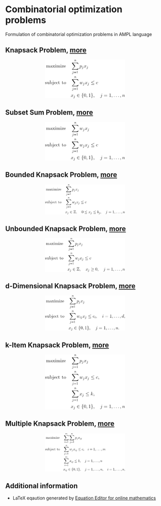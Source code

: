 # Combinatorial optimization problems


Formulation of combinatorial optimization problems in AMPL language


## Knapsack Problem, [more](./01-knapsack-problem/README.md)
<p align="center">
<img src="./01-knapsack-problem/problem.png" alt="Knapsack Problem" width="50%">
</p>


## Subset Sum Problem, [more](./02-subset-sum-problem/README.md)
<p align="center">
<img src="./02-subset-sum-problem/problem.png" alt="Subset Sum Problem" width="50%">
</p>


## Bounded Knapsack Problem, [more](./03-bounded-knapsack-problem/README.md)
<p align="center">
<img src="./03-bounded-knapsack-problem/problem.png" alt="Bounded Knapsack Problem" width="50%">
</p>


## Unbounded Knapsack Problem, [more](./04-unbounded-knapsack-problem/README.md)
<p align="center">
<img src="./04-unbounded-knapsack-problem/problem.png" alt="Unbounded Knapsack Problem" width="50%">
</p>


## d-Dimensional Knapsack Problem, [more](./05-d-dimensional-knapsack-problem/README.md)
<p align="center">
<img src="./05-d-dimensional-knapsack-problem/problem.png" alt="d-Dimensional Knapsack Problem" width="50%">
</p>


## k-Item Knapsack Problem, [more](./06-k-item-knapsack-problem/README.md)
<p align="center">
<img src="./06-k-item-knapsack-problem/problem.png" alt="k-Item Knapsack Problem" width="50%">
</p>


## Multiple Knapsack Problem, [more](./07-multiple-knapsack-problem/README.md)
<p align="center">
<img src="./07-multiple-knapsack-problem/problem.png" alt="Multiple Knapsack Problem" width="50%">
</p>


## Additional information

- LaTeX eqaution generated by [Equation Editor for online mathematics](https://editor.codecogs.com/)


